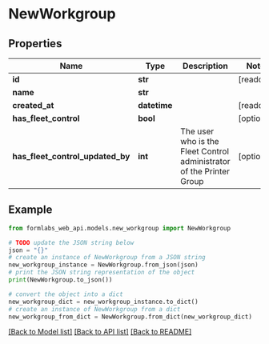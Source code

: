 # NewWorkgroup


## Properties

Name | Type | Description | Notes
------------ | ------------- | ------------- | -------------
**id** | **str** |  | [readonly] 
**name** | **str** |  | 
**created_at** | **datetime** |  | [readonly] 
**has_fleet_control** | **bool** |  | [optional] 
**has_fleet_control_updated_by** | **int** | The user who is the Fleet Control administrator of the Printer Group | [optional] 

## Example

```python
from formlabs_web_api.models.new_workgroup import NewWorkgroup

# TODO update the JSON string below
json = "{}"
# create an instance of NewWorkgroup from a JSON string
new_workgroup_instance = NewWorkgroup.from_json(json)
# print the JSON string representation of the object
print(NewWorkgroup.to_json())

# convert the object into a dict
new_workgroup_dict = new_workgroup_instance.to_dict()
# create an instance of NewWorkgroup from a dict
new_workgroup_from_dict = NewWorkgroup.from_dict(new_workgroup_dict)
```
[[Back to Model list]](../README.md#documentation-for-models) [[Back to API list]](../README.md#documentation-for-api-endpoints) [[Back to README]](../README.md)


